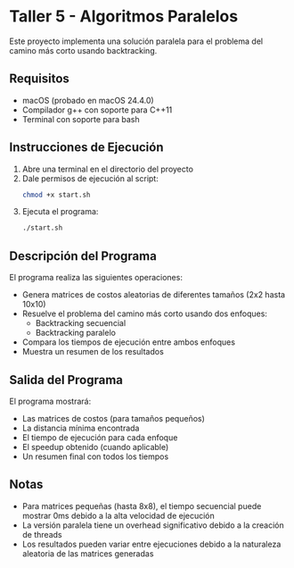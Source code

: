 # Taller 5 - Algoritmos Paralelos

Este proyecto implementa una solución paralela para el problema del camino más corto usando backtracking.

## Requisitos

- macOS (probado en macOS 24.4.0)
- Compilador g++ con soporte para C++11
- Terminal con soporte para bash

## Instrucciones de Ejecución

1. Abre una terminal en el directorio del proyecto
2. Dale permisos de ejecución al script:
   ```bash
   chmod +x start.sh
   ```
3. Ejecuta el programa:
   ```bash
   ./start.sh
   ```

## Descripción del Programa

El programa realiza las siguientes operaciones:
- Genera matrices de costos aleatorias de diferentes tamaños (2x2 hasta 10x10)
- Resuelve el problema del camino más corto usando dos enfoques:
  - Backtracking secuencial
  - Backtracking paralelo
- Compara los tiempos de ejecución entre ambos enfoques
- Muestra un resumen de los resultados

## Salida del Programa

El programa mostrará:
- Las matrices de costos (para tamaños pequeños)
- La distancia mínima encontrada
- El tiempo de ejecución para cada enfoque
- El speedup obtenido (cuando aplicable)
- Un resumen final con todos los tiempos

## Notas

- Para matrices pequeñas (hasta 8x8), el tiempo secuencial puede mostrar 0ms debido a la alta velocidad de ejecución
- La versión paralela tiene un overhead significativo debido a la creación de threads
- Los resultados pueden variar entre ejecuciones debido a la naturaleza aleatoria de las matrices generadas 